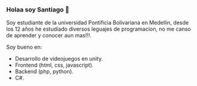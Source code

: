 ### Holaa soy Santiago 👋

Soy estudiante de la universidad Pontificia Bolivariana en Medellin, desde los 12 años he estudiado diversos leguajes de programacion, no me canso de aprender y conocer aun mas!!!.

Soy bueno en:

- Desarrollo de videojuegos en unity.
- Frontend (html, css, javascript).
- Backend (php, python).
- C#.

